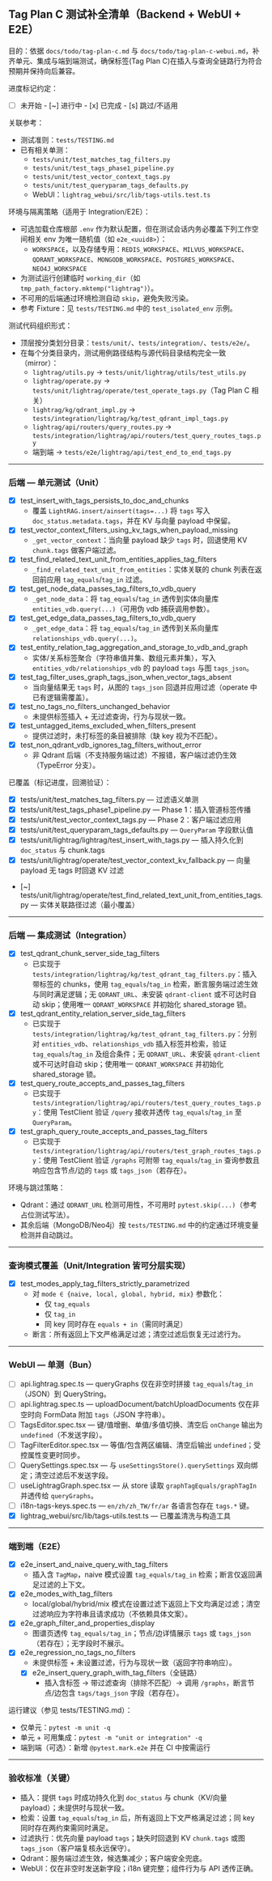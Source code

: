 ## Tag Plan C 测试补全清单（Backend + WebUI + E2E）

目的：依据 `docs/todo/tag-plan-c.md` 与 `docs/todo/tag-plan-c-webui.md`，补齐单元、集成与端到端测试，确保标签(Tag Plan C)在插入与查询全链路行为符合预期并保持向后兼容。

进度标记约定：
- [ ] 未开始  - [~] 进行中  - [x] 已完成  - [s] 跳过/不适用

关联参考：
- 测试准则：`tests/TESTING.md`
- 已有相关单测：
  - `tests/unit/test_matches_tag_filters.py`
  - `tests/unit/test_tags_phase1_pipeline.py`
  - `tests/unit/test_vector_context_tags.py`
  - `tests/unit/test_queryparam_tags_defaults.py`
  - WebUI：`lightrag_webui/src/lib/tags-utils.test.ts`

环境与隔离策略（适用于 Integration/E2E）：
- 可选加载仓库根部 `.env` 作为默认配置，但在测试会话内务必覆盖下列工作空间相关 env 为唯一随机值（如 `e2e_<uuid8>`）：
  - `WORKSPACE`，以及存储专用：`REDIS_WORKSPACE`、`MILVUS_WORKSPACE`、`QDRANT_WORKSPACE`、`MONGODB_WORKSPACE`、`POSTGRES_WORKSPACE`、`NEO4J_WORKSPACE`
- 为测试运行创建临时 `working_dir`（如 `tmp_path_factory.mktemp("lightrag")`）。
- 不可用的后端通过环境检测自动 `skip`，避免失败污染。
- 参考 Fixture：见 `tests/TESTING.md` 中的 `test_isolated_env` 示例。

测试代码组织形式：
- 顶层按分类划分目录：`tests/unit/`、`tests/integration/`、`tests/e2e/`。
- 在每个分类目录内，测试用例路径结构与源代码目录结构完全一致（mirror）：
  - `lightrag/utils.py` → `tests/unit/lightrag/utils/test_utils.py`
  - `lightrag/operate.py` → `tests/unit/lightrag/operate/test_operate_tags.py`（Tag Plan C 相关）
  - `lightrag/kg/qdrant_impl.py` → `tests/integration/lightrag/kg/test_qdrant_impl_tags.py`
  - `lightrag/api/routers/query_routes.py` → `tests/integration/lightrag/api/routers/test_query_routes_tags.py`
  - 端到端 → `tests/e2e/lightrag/api/test_end_to_end_tags.py`

---

### 后端 — 单元测试（Unit）
- [x] test_insert_with_tags_persists_to_doc_and_chunks
  - 覆盖 `LightRAG.insert/ainsert(tags=...)` 将 `tags` 写入 `doc_status.metadata.tags`，并在 KV 与向量 payload 中保留。
- [x] test_vector_context_filters_using_kv_tags_when_payload_missing
  - `_get_vector_context`：当向量 payload 缺少 `tags` 时，回退使用 KV `chunk.tags` 做客户端过滤。
- [x] test_find_related_text_unit_from_entities_applies_tag_filters
  - `_find_related_text_unit_from_entities`：实体关联的 chunk 列表在返回前应用 `tag_equals`/`tag_in` 过滤。
- [x] test_get_node_data_passes_tag_filters_to_vdb_query
  - `_get_node_data`：将 `tag_equals`/`tag_in` 透传到实体向量库 `entities_vdb.query(...)`（可用伪 vdb 捕获调用参数）。
- [x] test_get_edge_data_passes_tag_filters_to_vdb_query
  - `_get_edge_data`：将 `tag_equals`/`tag_in` 透传到关系向量库 `relationships_vdb.query(...)`。
- [x] test_entity_relation_tag_aggregation_and_storage_to_vdb_and_graph
  - 实体/关系标签聚合（字符串值并集、数组元素并集），写入 `entities_vdb/relationships_vdb` 的 payload `tags` 与图 `tags_json`。
- [x] test_tag_filter_uses_graph_tags_json_when_vector_tags_absent
  - 当向量结果无 `tags` 时，从图的 `tags_json` 回退并应用过滤（operate 中已有逻辑需覆盖）。
- [x] test_no_tags_no_filters_unchanged_behavior
  - 未提供标签插入 + 无过滤查询，行为与现状一致。
- [x] test_untagged_items_excluded_when_filters_present
  - 提供过滤时，未打标签的条目被排除（缺 key 视为不匹配）。
- [x] test_non_qdrant_vdb_ignores_tag_filters_without_error
  - 非 Qdrant 后端（不支持服务端过滤）不报错，客户端过滤仍生效（TypeError 分支）。

已覆盖（标记进度，回溯验证）：
- [x] tests/unit/test_matches_tag_filters.py — 过滤语义单测
- [x] tests/unit/test_tags_phase1_pipeline.py — Phase 1：插入管道标签传播
- [x] tests/unit/test_vector_context_tags.py — Phase 2：客户端过滤应用
- [x] tests/unit/test_queryparam_tags_defaults.py — `QueryParam` 字段默认值
 - [x] tests/unit/lightrag/lightrag/test_insert_with_tags.py — 插入持久化到 `doc_status` 与 chunk.tags
 - [x] tests/unit/lightrag/operate/test_vector_context_kv_fallback.py — 向量 payload 无 tags 时回退 KV 过滤
 - [~] tests/unit/lightrag/operate/test_find_related_text_unit_from_entities_tags.py — 实体关联路径过滤（最小覆盖）

---

### 后端 — 集成测试（Integration）
- [x] test_qdrant_chunk_server_side_tag_filters
  - 已实现于 `tests/integration/lightrag/kg/test_qdrant_tag_filters.py`：插入带标签的 chunks，使用 `tag_equals`/`tag_in` 检索，断言服务端过滤生效与同时满足逻辑；无 `QDRANT_URL`、未安装 `qdrant-client` 或不可达时自动 skip；使用唯一 `QDRANT_WORKSPACE` 并初始化 shared_storage 锁。
- [x] test_qdrant_entity_relation_server_side_tag_filters
  - 已实现于 `tests/integration/lightrag/kg/test_qdrant_tag_filters.py`：分别对 `entities_vdb`、`relationships_vdb` 插入标签并检索，验证 `tag_equals`/`tag_in` 及组合条件；无 `QDRANT_URL`、未安装 `qdrant-client` 或不可达时自动 skip；使用唯一 `QDRANT_WORKSPACE` 并初始化 shared_storage 锁。
- [x] test_query_route_accepts_and_passes_tag_filters
  - 已实现于 `tests/integration/lightrag/api/routers/test_query_routes_tags.py`：使用 TestClient 验证 `/query` 接收并透传 `tag_equals`/`tag_in` 至 `QueryParam`。
- [x] test_graph_query_route_accepts_and_passes_tag_filters
  - 已实现于 `tests/integration/lightrag/api/routers/test_graph_routes_tags.py`：使用 TestClient 验证 `/graphs` 可附带 `tag_equals`/`tag_in` 查询参数且响应包含节点/边的 `tags` 或 `tags_json`（若存在）。

环境与跳过策略：
- Qdrant：通过 `QDRANT_URL` 检测可用性，不可用时 `pytest.skip(...)`（参考占位测试写法）。
- 其余后端（MongoDB/Neo4j）按 `tests/TESTING.md` 中的约定通过环境变量检测并自动跳过。

---

### 查询模式覆盖（Unit/Integration 皆可分层实现）
- [x] test_modes_apply_tag_filters_strictly_parametrized
  - 对 `mode ∈ {naive, local, global, hybrid, mix}` 参数化：
    - 仅 `tag_equals`
    - 仅 `tag_in`
    - 同 key 同时存在 `equals + in`（需同时满足）
  - 断言：所有返回上下文严格满足过滤；清空过滤后恢复无过滤行为。

---

### WebUI — 单测（Bun）
- [ ] api.lightrag.spec.ts — queryGraphs 仅在非空时拼接 `tag_equals`/`tag_in`（JSON）到 QueryString。
- [ ] api.lightrag.spec.ts — uploadDocument/batchUploadDocuments 仅在非空时向 FormData 附加 `tags`（JSON 字符串）。
- [ ] TagsEditor.spec.tsx — 键/值增删、单值/多值切换、清空后 `onChange` 输出为 `undefined`（不发送字段）。
- [ ] TagFilterEditor.spec.tsx — 等值/包含两区编辑、清空后输出 `undefined`；受控属性变更时同步。
- [ ] QuerySettings.spec.tsx — 与 `useSettingsStore().querySettings` 双向绑定；清空过滤后不发送字段。
- [ ] useLightragGraph.spec.tsx — 从 store 读取 `graphTagEquals/graphTagIn` 并透传给 `queryGraphs`。
- [ ] i18n-tags-keys.spec.ts — `en/zh/zh_TW/fr/ar` 各语言包存在 `tags.*` 键。
- [x] lightrag_webui/src/lib/tags-utils.test.ts — 已覆盖清洗与构造工具

---

### 端到端（E2E）
- [x] e2e_insert_and_naive_query_with_tag_filters
  - 插入含 `TagMap`，naive 模式设置 `tag_equals/tag_in` 检索；断言仅返回满足过滤的上下文。
- [x] e2e_modes_with_tag_filters
  - local/global/hybrid/mix 模式在设置过滤下返回上下文均满足过滤；清空过滤响应为字符串且请求成功（不依赖具体文案）。
- [x] e2e_graph_filter_and_properties_display
  - 图谱页透传 `tag_equals/tag_in`；节点/边详情展示 `tags` 或 `tags_json`（若存在）；无字段时不展示。
- [x] e2e_regression_no_tags_no_filters
  - 未提供标签 + 未设置过滤，行为与现状一致（返回字符串响应）。
  - [x] e2e_insert_query_graph_with_tag_filters（全链路）
    - 插入含标签 → 带过滤查询（排除不匹配）→ 调用 `/graphs`，断言节点/边包含 `tags/tags_json` 字段（若存在）。

运行建议（参见 tests/TESTING.md）：
- 仅单元：`pytest -m unit -q`
- 单元 + 可用集成：`pytest -m "unit or integration" -q`
- 端到端（可选）：新增 `@pytest.mark.e2e` 并在 CI 中按需运行

---

### 验收标准（关键）
- 插入：提供 `tags` 时成功持久化到 `doc_status` 与 chunk（KV/向量 payload）；未提供时与现状一致。
- 检索：设置 `tag_equals`/`tag_in` 后，所有返回上下文严格满足过滤；同 key 同时存在两约束需同时满足。
- 过滤执行：优先向量 payload `tags`；缺失时回退到 KV `chunk.tags` 或图 `tags_json`（客户端复核永远保守）。
- Qdrant：服务端过滤生效，候选集减少；客户端安全兜底。
- WebUI：仅在非空时发送新字段；i18n 键完整；组件行为与 API 透传正确。


